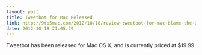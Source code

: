 ```yaml
---
layout: post
title: Tweetbot for Mac Released
link: http://9to5mac.com/2012/10/18/review-tweetbot-for-mac-blame-the-20-on-twitter-the-awesomeness-on-tapbots/
date: 2012-10-18 21:05:29
---
```


Tweetbot has been released for Mac OS X, and is currently priced at $19.99.